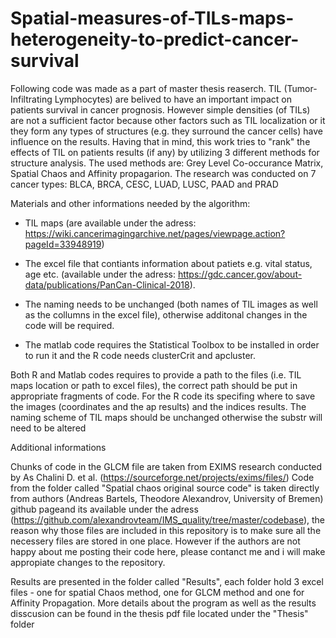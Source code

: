 # Spatial-measures-of-TILs-maps-heterogeneity-to-predict-cancer-survival

Following code was made as a part of master thesis reaserch. TIL (Tumor-Infiltrating Lymphocytes) are belived to have an important impact on patients survival in
cancer prognosis.
However simple densities (of TILs) are not a sufficient factor because other factors such as TIL localization or it they form any types of structures (e.g. they surround the cancer cells) have influence on the results. Having that in mind, this work tries to "rank" the effects of TIL on patients results (if any)
by utilizing 3 different methods for structure analysis. 
The used methods are: Grey Level Co-occurance Matrix, Spatial Chaos and Affinity propagarion. The research was conducted on 7 cancer types: BLCA, BRCA, CESC, LUAD, LUSC, PAAD and PRAD


Materials and other informations needed by the algorithm:

- TIL maps (are available under the adress: https://wiki.cancerimagingarchive.net/pages/viewpage.action?pageId=33948919)

- The excel file that contiants information about patiets e.g. vital status, age etc. (available under the adress: https://gdc.cancer.gov/about-data/publications/PanCan-Clinical-2018). 

- The naming needs to be unchanged (both names of TIL images as well as the collumns in the excel file), otherwise additonal changes in the code will be required. 

- The matlab code requires the Statistical Toolbox to be installed in order to run it and the R code needs clusterCrit and apcluster.

Both R and Matlab codes requires to provide a path to the files (i.e. TIL maps location or path to excel files),
the correct path should be put in appropriate fragments of code. For the R code its specifing where to save the images (coordinates and the ap results)
and the indices results.
The naming scheme of TIL maps should be unchanged otherwise the substr will need to be altered


Additional informations

Chunks of code in the GLCM file are taken from EXIMS research conducted by As Chalini D. et al. (https://sourceforge.net/projects/exims/files/)
Code from the folder called "Spatial chaos original source code" is taken directly from authors (Andreas Bartels, Theodore Alexandrov, University of Bremen) github pageand its available under the adress (https://github.com/alexandrovteam/IMS_quality/tree/master/codebase), 
the reason why those files are included in this repository is to make sure all the necessery files are stored in one place. 
However if the authors are not happy about me posting their code here, please contanct me and i will make appropiate changes to the repository.

Results are presented in the folder called "Results", each folder hold 3 excel files - one for spatial Chaos method, 
one for GLCM method and one for Affinity Propagation. More details about the program as well as the results disscusion can be found in the thesis 
pdf file located under the "Thesis" folder
